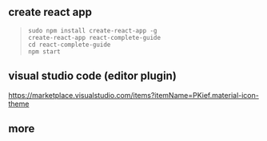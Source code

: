 ## create react app
> `sudo npm install create-react-app -g`  
> `create-react-app react-complete-guide`   
> `cd react-complete-guide`  
> `npm start`  

## visual studio code (editor plugin)
https://marketplace.visualstudio.com/items?itemName=PKief.material-icon-theme  

## more  



